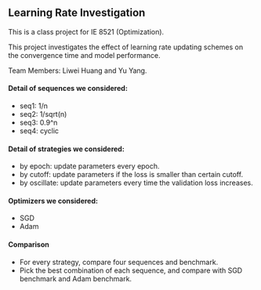 ## Learning Rate Investigation

This is a class project for IE 8521 (Optimization). 

This project investigates the effect of learning rate updating schemes on the convergence time and model performance. 

Team Members: Liwei Huang and Yu Yang.

#### Detail of sequences we considered:
- seq1: 1/n
- seq2: 1/sqrt(n)
- seq3: 0.9^n
- seq4: cyclic

#### Detail of strategies we considered:
- by epoch: update parameters every epoch.
- by cutoff: update parameters if the loss is smaller than certain cutoff.
- by oscillate: update parameters every time the validation loss increases.

#### Optimizers we considered:
- SGD
- Adam

#### Comparison
- For every strategy, compare four sequences and benchmark.
- Pick the best combination of each sequence, and compare with SGD benchmark and Adam benchmark.
